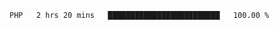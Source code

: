 
<!--START_SECTION:waka-->

```text
PHP   2 hrs 20 mins   █████████████████████████   100.00 %
```

<!--END_SECTION:waka-->
